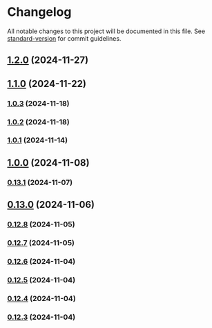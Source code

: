 # Changelog

All notable changes to this project will be documented in this file. See [standard-version](https://github.com/conventional-changelog/standard-version) for commit guidelines.

## [1.2.0](https://github.com/tiecoeletrica/EcoApp_Backend_Nest/compare/v1.1.0...v1.2.0) (2024-11-27)

## [1.1.0](https://github.com/tiecoeletrica/EcoApp_Backend_Nest/compare/v1.0.3...v1.1.0) (2024-11-22)

### [1.0.3](https://github.com/tiecoeletrica/EcoApp_Backend_Nest/compare/v1.0.2...v1.0.3) (2024-11-18)

### [1.0.2](https://github.com/tiecoeletrica/EcoApp_Backend_Nest/compare/v1.0.1...v1.0.2) (2024-11-18)

### [1.0.1](https://github.com/tiecoeletrica/EcoApp_Backend_Nest/compare/v1.0.0...v1.0.1) (2024-11-14)

## [1.0.0](https://github.com/tiecoeletrica/EcoApp_Backend_Nest/compare/v0.13.1...v1.0.0) (2024-11-08)

### [0.13.1](https://github.com/tiecoeletrica/EcoApp_Backend_Nest/compare/v0.13.0...v0.13.1) (2024-11-07)

## [0.13.0](https://github.com/tiecoeletrica/EcoApp_Backend_Nest/compare/v0.12.8...v0.13.0) (2024-11-06)

### [0.12.8](https://github.com/tiecoeletrica/EcoApp_Backend_Nest/compare/v0.12.7...v0.12.8) (2024-11-05)

### [0.12.7](https://github.com/tiecoeletrica/EcoApp_Backend_Nest/compare/v0.12.6...v0.12.7) (2024-11-05)

### [0.12.6](https://github.com/tiecoeletrica/EcoApp_Backend_Nest/compare/v0.12.5...v0.12.6) (2024-11-04)

### [0.12.5](https://github.com/tiecoeletrica/EcoApp_Backend_Nest/compare/v0.12.4...v0.12.5) (2024-11-04)

### [0.12.4](https://github.com/tiecoeletrica/EcoApp_Backend_Nest/compare/v0.12.3...v0.12.4) (2024-11-04)

### [0.12.3](https://github.com/tiecoeletrica/EcoApp_Backend_Nest/compare/v0.12.2...v0.12.3) (2024-11-04)
